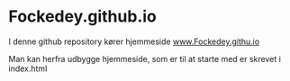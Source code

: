 # Fockedey.github.io
I denne github repository kører hjemmeside www.Fockedey.githu.io

Man kan herfra udbygge hjemmeside, som er til at starte med er skrevet i index.html

